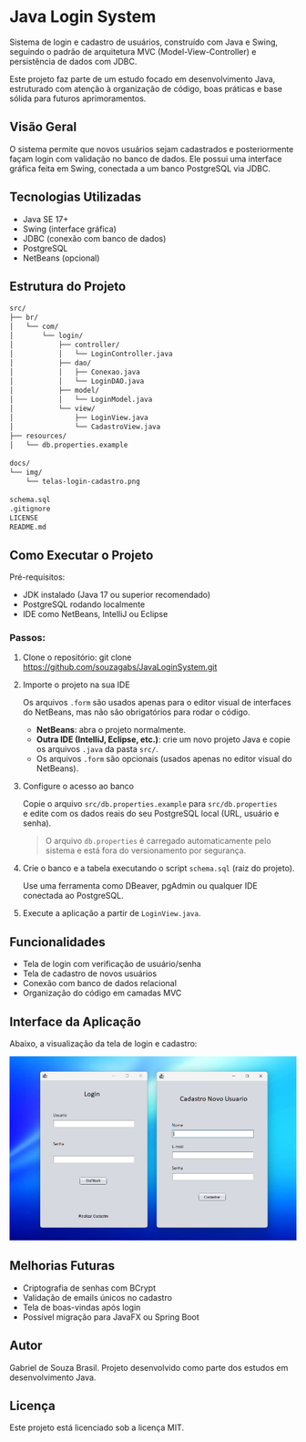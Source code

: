 # Java Login System

Sistema de login e cadastro de usuários, construído com Java e Swing, seguindo o padrão de arquitetura MVC (Model-View-Controller) e persistência de dados com JDBC.

Este projeto faz parte de um estudo focado em desenvolvimento Java, estruturado com atenção à organização de código, boas práticas e base sólida para futuros aprimoramentos.

## Visão Geral

O sistema permite que novos usuários sejam cadastrados e posteriormente façam login com validação no banco de dados. Ele possui uma interface gráfica feita em Swing, conectada a um banco PostgreSQL via JDBC.

## Tecnologias Utilizadas

- Java SE 17+
- Swing (interface gráfica)
- JDBC (conexão com banco de dados)
- PostgreSQL
- NetBeans (opcional)

## Estrutura do Projeto

```text
src/
├── br/
│   └── com/
│       └── login/
│           ├── controller/
│           │   └── LoginController.java
│           ├── dao/
│           │   ├── Conexao.java
│           │   └── LoginDAO.java
│           ├── model/
│           │   └── LoginModel.java
│           └── view/
│               ├── LoginView.java
│               └── CadastroView.java
├── resources/
│   └── db.properties.example

docs/
└── img/
    └── telas-login-cadastro.png

schema.sql
.gitignore
LICENSE
README.md
```

## Como Executar o Projeto

Pré-requisitos:
- JDK instalado (Java 17 ou superior recomendado)
- PostgreSQL rodando localmente
- IDE como NetBeans, IntelliJ ou Eclipse

### Passos:

1. Clone o repositório:
   git clone https://github.com/souzagabs/JavaLoginSystem.git

2. Importe o projeto na sua IDE

   Os arquivos `.form` são usados apenas para o editor visual de interfaces do NetBeans, mas não são obrigatórios para rodar o código.
   - **NetBeans**: abra o projeto normalmente.
   - **Outra IDE (IntelliJ, Eclipse, etc.)**: crie um novo projeto Java e copie os arquivos `.java` da pasta `src/`.
   - Os arquivos `.form` são opcionais (usados apenas no editor visual do NetBeans).

3. Configure o acesso ao banco

   Copie o arquivo `src/db.properties.example` para `src/db.properties`  
   e edite com os dados reais do seu PostgreSQL local (URL, usuário e senha).

   > O arquivo `db.properties` é carregado automaticamente pelo sistema e está fora do versionamento por segurança.

4. Crie o banco e a tabela executando o script `schema.sql` (raiz do projeto).

   Use uma ferramenta como DBeaver, pgAdmin ou qualquer IDE conectada ao PostgreSQL.

5. Execute a aplicação a partir de `LoginView.java`.

## Funcionalidades

- Tela de login com verificação de usuário/senha
- Tela de cadastro de novos usuários
- Conexão com banco de dados relacional
- Organização do código em camadas MVC

## Interface da Aplicação

Abaixo, a visualização da tela de login e cadastro:

![Telas do sistema](docs/img/telas-login-cadastro.png)

## Melhorias Futuras

- Criptografia de senhas com BCrypt
- Validação de emails únicos no cadastro
- Tela de boas-vindas após login
- Possível migração para JavaFX ou Spring Boot

## Autor

Gabriel de Souza Brasil.
Projeto desenvolvido como parte dos estudos em desenvolvimento Java.

## Licença

Este projeto está licenciado sob a licença MIT.
